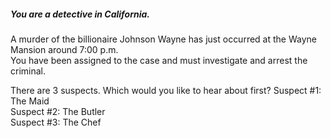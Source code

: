 ##### You are a detective in California.  
A murder of the billionaire Johnson Wayne has just occurred at the Wayne Mansion around 7:00 p.m.  
You have been assigned to the case and must investigate and arrest the criminal.

There are 3 suspects. Which would you like to hear about first?
Suspect #1: The Maid  
Suspect #2: The Butler  
Suspect #3: The Chef  